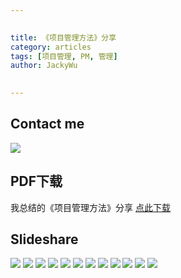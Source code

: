 ```yaml
---

   
title: 《项目管理方法》分享   
category: articles  
tags: [项目管理, PM, 管理]  
author: JackyWu  
  

---
```


## Contact me

![](/images/weixin-pic-jackywu.jpg)


## PDF下载

我总结的《项目管理方法》分享
[点此下载](/downloads/pm_practices/项目管理方法.pdf)

## Slideshare

![](/downloads/pm_practices/项目管理方法.001.jpeg)
![](/downloads/pm_practices/项目管理方法.002.jpeg)
![](/downloads/pm_practices/项目管理方法.003.jpeg)
![](/downloads/pm_practices/项目管理方法.004.jpeg)
![](/downloads/pm_practices/项目管理方法.005.jpeg)
![](/downloads/pm_practices/项目管理方法.006.jpeg)
![](/downloads/pm_practices/项目管理方法.007.jpeg)
![](/downloads/pm_practices/项目管理方法.008.jpeg)
![](/downloads/pm_practices/项目管理方法.009.jpeg)
![](/downloads/pm_practices/项目管理方法.010.jpeg)
![](/downloads/pm_practices/项目管理方法.011.jpeg)
![](/downloads/pm_practices/项目管理方法.012.jpeg)
